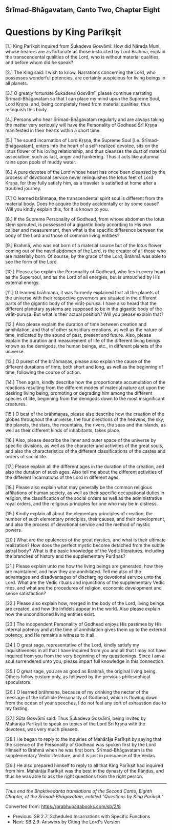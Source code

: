 

<!-- 
zkid: 2021-01-17_1109
-->

## Śrīmad-Bhāgavatam, Canto&nbsp;Two, Chapter&nbsp;Eight
# Questions by King Parīkṣit


[1.] King Parīkṣit inquired from Śukadeva Gosvāmī: How did Nārada Muni, whose hearers are as fortunate as those instructed by Lord Brahmā, explain the transcendental qualities of the Lord, who is without material qualities, and before whom did he speak?

[2.] The King said: I wish to know. Narrations concerning the Lord, who possesses wonderful potencies, are certainly auspicious for living beings in all planets.

[3.] O greatly fortunate Śukadeva Gosvāmī, please continue narrating Śrīmad-Bhāgavatam so that I can place my mind upon the Supreme Soul, Lord Kṛṣṇa, and, being completely freed from material qualities, thus relinquish this body.

[4.] Persons who hear Śrīmad-Bhāgavatam regularly and are always taking the matter very seriously will have the Personality of Godhead Śrī Kṛṣṇa manifested in their hearts within a short time.

[5.] The sound incarnation of Lord Kṛṣṇa, the Supreme Soul [i.e. Śrīmad-Bhāgavatam], enters into the heart of a self-realized devotee, sits on the lotus flower of his loving relationship, and thus cleanses the dust of material association, such as lust, anger and hankering. Thus it acts like autumnal rains upon pools of muddy water.

[6.] A pure devotee of the Lord whose heart has once been cleansed by the process of devotional service never relinquishes the lotus feet of Lord Kṛṣṇa, for they fully satisfy him, as a traveler is satisfied at home after a troubled journey.

[7.] O learned brāhmaṇa, the transcendental spirit soul is different from the material body. Does he acquire the body accidentally or by some cause? Will you kindly explain this, for it is known to you.

[8.] If the Supreme Personality of Godhead, from whose abdomen the lotus stem sprouted, is possessed of a gigantic body according to His own caliber and measurement, then what is the specific difference between the body of the Lord and those of common living entities?

[9.] Brahmā, who was not born of a material source but of the lotus flower coming out of the navel abdomen of the Lord, is the creator of all those who are materially born. Of course, by the grace of the Lord, Brahmā was able to see the form of the Lord.

[10.] Please also explain the Personality of Godhead, who lies in every heart as the Supersoul, and as the Lord of all energies, but is untouched by His external energy.

[11.] O learned brāhmaṇa, it was formerly explained that all the planets of the universe with their respective governors are situated in the different parts of the gigantic body of the virāṭ-puruṣa. I have also heard that the different planetary systems are supposed to be in the gigantic body of the virāṭ-puruṣa. But what is their actual position? Will you please explain that?

[12.] Also please explain the duration of time between creation and annihilation, and that of other subsidiary creations, as well as the nature of time, indicated by the sound of past, present and future. Also, please explain the duration and measurement of life of the different living beings known as the demigods, the human beings, etc., in different planets of the universe.

[13.] O purest of the brāhmaṇas, please also explain the cause of the different durations of time, both short and long, as well as the beginning of time, following the course of action.

[14.] Then again, kindly describe how the proportionate accumulation of the reactions resulting from the different modes of material nature act upon the desiring living being, promoting or degrading him among the different species of life, beginning from the demigods down to the most insignificant creatures.

[15.] O best of the brāhmaṇas, please also describe how the creation of the globes throughout the universe, the four directions of the heavens, the sky, the planets, the stars, the mountains, the rivers, the seas and the islands, as well as their different kinds of inhabitants, takes place.

[16.] Also, please describe the inner and outer space of the universe by specific divisions, as well as the character and activities of the great souls, and also the characteristics of the different classifications of the castes and orders of social life.

[17.] Please explain all the different ages in the duration of the creation, and also the duration of such ages. Also tell me about the different activities of the different incarnations of the Lord in different ages.

[18.] Please also explain what may generally be the common religious affiliations of human society, as well as their specific occupational duties in religion, the classification of the social orders as well as the administrative royal orders, and the religious principles for one who may be in distress.

[19.] Kindly explain all about the elementary principles of creation, the number of such elementary principles, their causes, and their development, and also the process of devotional service and the method of mystic powers.

[20.] What are the opulences of the great mystics, and what is their ultimate realization? How does the perfect mystic become detached from the subtle astral body? What is the basic knowledge of the Vedic literatures, including the branches of history and the supplementary Purāṇas?

[21.] Please explain unto me how the living beings are generated, how they are maintained, and how they are annihilated. Tell me also of the advantages and disadvantages of discharging devotional service unto the Lord. What are the Vedic rituals and injunctions of the supplementary Vedic rites, and what are the procedures of religion, economic development and sense satisfaction?

[22.] Please also explain how, merged in the body of the Lord, living beings are created, and how the infidels appear in the world. Also please explain how the unconditioned living entities exist.

[23.] The independent Personality of Godhead enjoys His pastimes by His internal potency and at the time of annihilation gives them up to the external potency, and He remains a witness to it all.

[24.] O great sage, representative of the Lord, kindly satisfy my inquisitiveness in all that I have inquired from you and all that I may not have inquired from you from the very beginning of my questionings. Since I am a soul surrendered unto you, please impart full knowledge in this connection.

[25.] O great sage, you are as good as Brahmā, the original living being. Others follow custom only, as followed by the previous philosophical speculators.

[26.] O learned brāhmaṇa, because of my drinking the nectar of the message of the infallible Personality of Godhead, which is flowing down from the ocean of your speeches, I do not feel any sort of exhaustion due to my fasting.

[27.] Sūta Gosvāmī said: Thus Śukadeva Gosvāmī, being invited by Mahārāja Parīkṣit to speak on topics of the Lord Śrī Kṛṣṇa with the devotees, was very much pleased.

[28.] He began to reply to the inquiries of Mahārāja Parīkṣit by saying that the science of the Personality of Godhead was spoken first by the Lord Himself to Brahmā when he was first born. Śrīmad-Bhāgavatam is the supplementary Vedic literature, and it is just in pursuance of the Vedas.

[29.] He also prepared himself to reply to all that King Parīkṣit had inquired from him. Mahārāja Parīkṣit was the best in the dynasty of the Pāṇḍus, and thus he was able to ask the right questions from the right person.

---

*Thus end the Bhaktivedanta translations of the Second Canto, Eighth Chapter, of the Śrīmad-Bhāgavatam, entitled "Questions by King Parīkṣit."*

Converted from: https://prabhupadabooks.com/sb/2/8

- Previous: SB 2.7: Scheduled Incarnations with Specific Functions
- Next: SB 2.9: Answers by Citing the Lord's Version

 
<!--stackedit_data:
eyJoaXN0b3J5IjpbLTE5MDExMTc0MDddfQ==
-->
